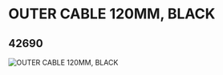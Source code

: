 # OUTER CABLE 120MM, BLACK
## 42690
![OUTER CABLE 120MM, BLACK](https://lc-www-live-s.legocdn.com/media/bricks/5/2/4295432.jpg)